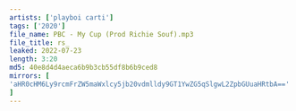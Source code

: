 ```yaml
---
artists: ['playboi carti']
tags: ['2020']
file_name: PBC - My Cup (Prod Richie Souf).mp3
file_title: rs_
leaked: 2022-07-23
length: 3:20
md5: 40e8d4d4aeca6b9b3cb55df8b6b9ced8
mirrors: [
'aHR0cHM6Ly9rcmFrZW5maWxlcy5jb20vdmlldy9GT1YwZG5qSlgwL2ZpbGUuaHRtbA=='
]
---
```

